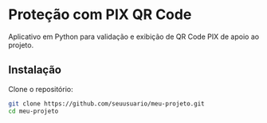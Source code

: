 # Proteção com PIX QR Code

Aplicativo em Python para validação e exibição de QR Code PIX de apoio ao projeto.

## Instalação

Clone o repositório:
```bash
git clone https://github.com/seuusuario/meu-projeto.git
cd meu-projeto
